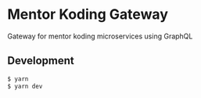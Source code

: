 # Mentor Koding Gateway

Gateway for mentor koding microservices using GraphQL

## Development 

```bash
$ yarn
$ yarn dev
```
